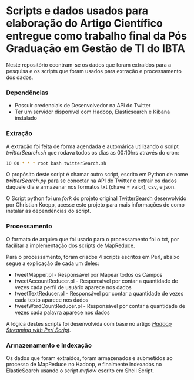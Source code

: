 # Scripts e dados usados para elaboração do Artigo Científico entregue como trabalho final da Pós Graduação em Gestão de TI do IBTA

Neste repositório econtram-se os dados que foram extraídos para a pesquisa e os scripts que foram usados para extração e processamento dos dados.

### Dependências

* Possuir credenciais de Desenvolvedor na APi do Twitter
* Ter um servidor disponível com Hadoop, Elasticsearch e Kibana instalado

### Extração

A extração foi feita de forma agendada e automárica utilizando o script *twitterSearch.sh* que rodava todos os dias as 00:10hrs através do cron:
```sh
10 00 * * * root bash twitterSearch.sh
```
O propósito deste script é chamar outro script, escrito em Python de nome *twitterSearch.py*  para se conectar na API do Twitter e extrair os dados daquele dia e armazenar nos formatos txt (chave = valor), csv, e json.

O Script python foi um *fork* do projeto original [TwitterSearch] desenvolvido por Christian Koepp, acesse este projeto para mais informações de como instalar as dependências do script.

### Processamento

O formato de arquivo que foi usado para o processamento foi o txt, por facilitar a implementação dos scripts de MapReduce.

Para o processamento, foram criados 4 scripts escritos em Perl, abaixo segue a explicação de cada um deles:

* tweetMapper.pl - Responsável por Mapear todos os Campos
* tweetAccountReducer.pl - Responsável por contar a quantidade de vezes cada perfíl de usuário aparece nos dados
* tweetTextReducer.pl - Responsável por contar a quantidade de vezes cada texto aparece nos dados
* tweetWordCountReducer.pl - Responsável por contar a quantidade de vezes cada palavra aparece nos dados

A lógica destes scripts foi desenvolvida com base no artigo *[Hadoop Streaming with Perl Script]*.

### Armazenamento e Indexação

Os dados que foram extraídos, foram armazenados e submetidos ao processo de MapReduce no Hadoop, e finalmente indexados no ElasticSearch usando o script *mrflow* escrito em Shell Script.

[TwitterSearch]: <https://github.com/ckoepp/TwitterSearch>
[Hadoop Streaming with Perl Script]: <https://hadoopavenue.wordpress.com/2014/10/02/hadoop-streaming-with-perl-script/>
